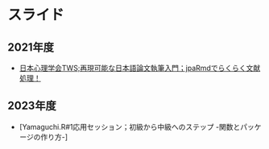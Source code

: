 # スライド

## 2021年度

+ [日本心理学会TWS;再現可能な日本語論文執筆入門；jpaRmdでらくらく文献処理！](JPA2021_jpaRmdCitation/JPA_citation.html)

## 2023年度

+ [Yamaguchi.R#1応用セッション；初級から中級へのステップ -関数とパッケージの作り方-]